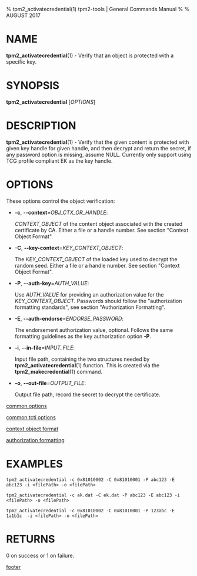 % tpm2_activatecredential(1) tpm2-tools | General Commands Manual
%
% AUGUST 2017

# NAME

**tpm2_activatecredential**(1) - Verify that an object is protected with a specific
key.

# SYNOPSIS

**tpm2_activatecredential** [*OPTIONS*]

# DESCRIPTION

**tpm2_activatecredential**(1) -  Verify that the given content is protected
with given key handle for given handle, and then decrypt and return the secret, 
if any password option is missing, assume NULL. Currently only support using 
TCG profile compliant EK as the key handle.

# OPTIONS

These options control the object verification:

  * **-c**, **--context**=_OBJ\_CTX\_OR\_HANDLE_:

    _CONTEXT\_OBJECT_ of the content object associated with the created
    certificate by CA.
    Either a file or a handle number. See section "Context Object Format".

  * **-C**, **--key-context**=_KEY\_CONTEXT\_OBJECT_:

    The _KEY\_CONTEXT\_OBJECT_ of the loaded key used to decrypt the random seed.
    Either a file or a handle number. See section "Context Object Format".

  * **-P**, **--auth-key**=_AUTH\_VALUE_:

    Use _AUTH\_VALUE_ for providing an authorization value for the
    _KEY\_CONTEXT\_OBJECT_.
    Passwords should follow the "authorization formatting standards", see
    section "Authorization Formatting".

  * **-E**, **--auth-endorse**=_ENDORSE\_PASSWORD_:

    The endorsement authorization value, optional. Follows the same formatting
    guidelines as the key authorization option **-P**.

  * **-i**, **--in-file**=_INPUT\_FILE_:

    Input file path, containing the two structures needed by
    **tpm2_activatecredential**(1) function. This is created via the
    **tpm2_makecredential**(1) command.

  * **-o**, **--out-file**=_OUTPUT\_FILE_:

    Output file path, record the secret to decrypt the certificate.

[common options](common/options.md)

[common tcti options](common/tcti.md)

[context object format](common/ctxobj.md)

[authorization formatting](common/authorizations.md)

# EXAMPLES

```
tpm2_activatecredential -c 0x81010002 -C 0x81010001 -P abc123 -E abc123 -i <filePath> -o <filePath>

tpm2_activatecredential -c ak.dat -C ek.dat -P abc123 -E abc123 -i <filePath> -o <filePath>

tpm2_activatecredential -c 0x81010002 -C 0x81010001 -P 123abc -E 1a1b1c  -i <filePath> -o <filePath>
```

# RETURNS

0 on success or 1 on failure.

[footer](common/footer.md)
